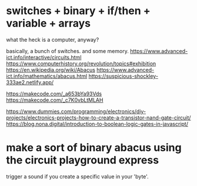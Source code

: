 # switches + binary + if/then + variable + arrays

what the heck is a computer, anyway?

basically, a bunch of switches. and some memory.
https://www.advanced-ict.info/interactive/circuits.html
https://www.computerhistory.org/revolution/topics#exhibition
https://en.wikipedia.org/wiki/Abacus
https://www.advanced-ict.info/mathematics/abacus.html
https://suspicious-shockley-333ae2.netlify.app/

https://makecode.com/_a653bYa93Vds
https://makecode.com/_c7K0vbLtMLAH

https://www.dummies.com/programming/electronics/diy-projects/electronics-projects-how-to-create-a-transistor-nand-gate-circuit/
https://blog.nona.digital/introduction-to-boolean-logic-gates-in-javascript/

# make a sort of binary abacus using the circuit playground express

trigger a sound if you create a specific value in your 'byte'.
